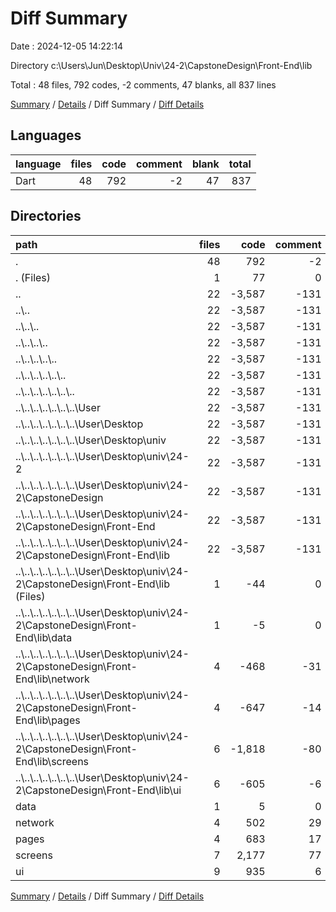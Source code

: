 # Diff Summary

Date : 2024-12-05 14:22:14

Directory c:\\Users\\Jun\\Desktop\\Univ\\24-2\\CapstoneDesign\\Front-End\\lib

Total : 48 files,  792 codes, -2 comments, 47 blanks, all 837 lines

[Summary](results.md) / [Details](details.md) / Diff Summary / [Diff Details](diff-details.md)

## Languages
| language | files | code | comment | blank | total |
| :--- | ---: | ---: | ---: | ---: | ---: |
| Dart | 48 | 792 | -2 | 47 | 837 |

## Directories
| path | files | code | comment | blank | total |
| :--- | ---: | ---: | ---: | ---: | ---: |
| . | 48 | 792 | -2 | 47 | 837 |
| . (Files) | 1 | 77 | 0 | 4 | 81 |
| .. | 22 | -3,587 | -131 | -330 | -4,048 |
| ..\\.. | 22 | -3,587 | -131 | -330 | -4,048 |
| ..\\..\\.. | 22 | -3,587 | -131 | -330 | -4,048 |
| ..\\..\\..\\.. | 22 | -3,587 | -131 | -330 | -4,048 |
| ..\\..\\..\\..\\.. | 22 | -3,587 | -131 | -330 | -4,048 |
| ..\\..\\..\\..\\..\\.. | 22 | -3,587 | -131 | -330 | -4,048 |
| ..\\..\\..\\..\\..\\..\\.. | 22 | -3,587 | -131 | -330 | -4,048 |
| ..\\..\\..\\..\\..\\..\\..\\User | 22 | -3,587 | -131 | -330 | -4,048 |
| ..\\..\\..\\..\\..\\..\\..\\User\\Desktop | 22 | -3,587 | -131 | -330 | -4,048 |
| ..\\..\\..\\..\\..\\..\\..\\User\\Desktop\\univ | 22 | -3,587 | -131 | -330 | -4,048 |
| ..\\..\\..\\..\\..\\..\\..\\User\\Desktop\\univ\\24-2 | 22 | -3,587 | -131 | -330 | -4,048 |
| ..\\..\\..\\..\\..\\..\\..\\User\\Desktop\\univ\\24-2\\CapstoneDesign | 22 | -3,587 | -131 | -330 | -4,048 |
| ..\\..\\..\\..\\..\\..\\..\\User\\Desktop\\univ\\24-2\\CapstoneDesign\\Front-End | 22 | -3,587 | -131 | -330 | -4,048 |
| ..\\..\\..\\..\\..\\..\\..\\User\\Desktop\\univ\\24-2\\CapstoneDesign\\Front-End\\lib | 22 | -3,587 | -131 | -330 | -4,048 |
| ..\\..\\..\\..\\..\\..\\..\\User\\Desktop\\univ\\24-2\\CapstoneDesign\\Front-End\\lib (Files) | 1 | -44 | 0 | -4 | -48 |
| ..\\..\\..\\..\\..\\..\\..\\User\\Desktop\\univ\\24-2\\CapstoneDesign\\Front-End\\lib\\data | 1 | -5 | 0 | -2 | -7 |
| ..\\..\\..\\..\\..\\..\\..\\User\\Desktop\\univ\\24-2\\CapstoneDesign\\Front-End\\lib\\network | 4 | -468 | -31 | -62 | -561 |
| ..\\..\\..\\..\\..\\..\\..\\User\\Desktop\\univ\\24-2\\CapstoneDesign\\Front-End\\lib\\pages | 4 | -647 | -14 | -49 | -710 |
| ..\\..\\..\\..\\..\\..\\..\\User\\Desktop\\univ\\24-2\\CapstoneDesign\\Front-End\\lib\\screens | 6 | -1,818 | -80 | -164 | -2,062 |
| ..\\..\\..\\..\\..\\..\\..\\User\\Desktop\\univ\\24-2\\CapstoneDesign\\Front-End\\lib\\ui | 6 | -605 | -6 | -49 | -660 |
| data | 1 | 5 | 0 | 2 | 7 |
| network | 4 | 502 | 29 | 65 | 596 |
| pages | 4 | 683 | 17 | 51 | 751 |
| screens | 7 | 2,177 | 77 | 184 | 2,438 |
| ui | 9 | 935 | 6 | 71 | 1,012 |

[Summary](results.md) / [Details](details.md) / Diff Summary / [Diff Details](diff-details.md)